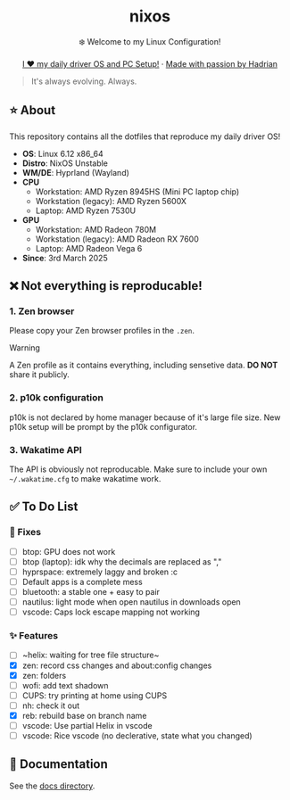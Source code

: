<div align="center">
  <h1 align="center">nixos</h3>
  <p align="center">
    ❄️ Welcome to my Linux Configuration! 
    <br />
    <br />
    <a href="https://hadrian.cc">I ❤️ my daily driver OS and PC Setup!</a>
    ·
    <a href="https://hadrian.cc">Made with passion by Hadrian</a>
  </p>
</div>

> It's always evolving. Always. 

## ⭐ About
This repository contains all the dotfiles that reproduce my daily driver OS!
- **OS**: Linux 6.12 x86_64
- **Distro**: NixOS Unstable
- **WM/DE**: Hyprland (Wayland)
- **CPU**
  - Workstation: AMD Ryzen 8945HS (Mini PC laptop chip)
  - Workstation (legacy): AMD Ryzen 5600X
  - Laptop: AMD Ryzen 7530U
- **GPU**
  - Workstation: AMD Radeon 780M
  - Workstation (legacy): AMD Radeon RX 7600
  - Laptop: AMD Radeon Vega 6
- **Since**: 3rd March 2025

## ❌ Not everything is reproducable!
### 1. Zen browser
Please copy your Zen browser profiles in the `.zen`.

> [!WARNING]
> A Zen profile as it contains everything, including sensetive data. **DO NOT** share it publicly. 

### 2. p10k configuration
p10k is not declared by home manager because of it's large file size. New p10k setup will be prompt by the p10k configurator.
    
### 3. Wakatime API
The API is obviously not reproducable. Make sure to include your own `~/.wakatime.cfg` to make wakatime work. 

## ✅ To Do List
### 🚧 Fixes
- [ ] btop: GPU does not work
- [ ] btop (laptop): idk why the decimals are replaced as ","
- [ ] hyprspace: extremely laggy and broken :c
- [ ] Default apps is a complete mess
- [ ] bluetooth: a stable one + easy to pair
- [ ] nautilus: light mode when open nautilus in downloads open
- [ ] vscode: Caps lock escape mapping not working

### ✨ Features
- [ ] ~helix: waiting for tree file structure~
- [x] zen: record css changes and about:config changes
- [x] zen: folders
- [ ] wofi: add text shadown
- [ ] CUPS: try printing at home using CUPS
- [ ] nh: check it out
- [x] reb: rebuild base on branch name
- [ ] vscode: Use partial Helix in vscode
- [ ] vscode: Rice vscode (no declerative, state what you changed)

## 📑 Documentation
See the [docs directory](docs).
